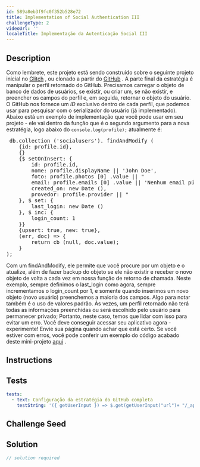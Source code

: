 ```yaml
---
id: 589a8eb3f9fc0f352b528e72
title: Implementation of Social Authentication III
challengeType: 2
videoUrl: ''
localeTitle: Implementação da Autenticação Social III
---
```


## Description
<section id="description"> Como lembrete, este projeto está sendo construído sobre o seguinte projeto inicial no <a href="https://glitch.com/#!/import/github/freeCodeCamp/boilerplate-socialauth/">Glitch</a> , ou clonado a partir do <a href="https://github.com/freeCodeCamp/boilerplate-socialauth/">GitHub</a> . A parte final da estratégia é manipular o perfil retornado do GitHub. Precisamos carregar o objeto de banco de dados de usuários, se existir, ou criar um, se não existir, e preencher os campos do perfil e, em seguida, retornar o objeto do usuário. O GitHub nos fornece um <em>ID</em> exclusivo dentro de cada perfil, que podemos usar para pesquisar com o serializador do usuário (já implementado). Abaixo está um exemplo de implementação que você pode usar em seu projeto - ele vai dentro da função que é o segundo argumento para a nova estratégia, logo abaixo do <code>console.log(profile);</code> atualmente é: <pre> db.collection (&#39;socialusers&#39;). findAndModify (
    {id: profile.id},
    {}
    {$ setOnInsert: {
        id: profile.id,
        nome: profile.displayName || &#39;John Doe&#39;,
        foto: profile.photos [0] .value || &quot;
        email: profile.emails [0] .value || &#39;Nenhum email público&#39;,
        created_on: new Date (),
        provedor: profile.provider || &quot;
    }, $ set: {
        last_login: new Date ()
    }, $ inc: {
        login_count: 1
    }}
    {upsert: true, new: true},
    (err, doc) =&gt; {
        return cb (null, doc.value);
    }
); </pre> Com um findAndModify, ele permite que você procure por um objeto e o atualize, além de fazer backup do objeto se ele não existir e receber o novo objeto de volta a cada vez em nossa função de retorno de chamada. Neste exemplo, sempre definimos o last_login como agora, sempre incrementamos o login_count por 1, e somente quando inserimos um novo objeto (novo usuário) preenchemos a maioria dos campos. Algo para notar também é o uso de valores padrão. Às vezes, um perfil retornado não terá todas as informações preenchidas ou será escolhido pelo usuário para permanecer privado; Portanto, neste caso, temos que lidar com isso para evitar um erro. Você deve conseguir acessar seu aplicativo agora - experimente! Envie sua página quando achar que está certo. Se você estiver com erros, você pode conferir um exemplo do código acabado deste mini-projeto <a href="https://glitch.com/#!/project/guttural-birch">aqui</a> . </section>

## Instructions
<section id="instructions">
</section>

## Tests
<section id='tests'>

```yml
tests:
  - text: Configuração da estratégia do GitHub completa
    testString: '({ getUserInput }) => $.get(getUserInput("url")+ "/_api/server.js") .then(data => { assert.match(data, /GitHubStrategy[^]*db.collection/gi, "Strategy should use now use the database to search for the user"); assert.match(data, /GitHubStrategy[^]*socialusers/gi, "Strategy should use "socialusers" as db collection"); assert.match(data, /GitHubStrategy[^]*return cb/gi, "Strategy should return the callback function "cb""); }, xhr => { throw new Error(xhr.statusText); })'

```

</section>

## Challenge Seed
<section id='challengeSeed'>

</section>

## Solution
<section id='solution'>

```js
// solution required
```
</section>
